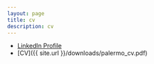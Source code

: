 ```yaml
---
layout: page
title: cv
description: cv
---
```

* [LinkedIn Profile](https://www.linkedin.com/in/palermo-penano-273397b8)
* [CV]({{ site.url }}/downloads/palermo_cv.pdf)
